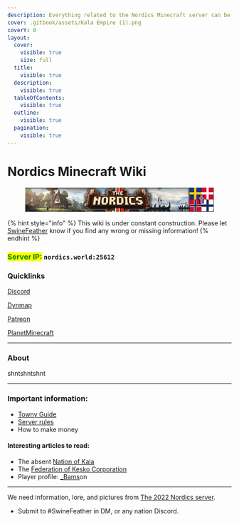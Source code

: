 ```yaml
---
description: Everything related to the Nordics Minecraft server can be found here!
cover: .gitbook/assets/Kala Empire (1).png
coverY: 0
layout:
  cover:
    visible: true
    size: full
  title:
    visible: true
  description:
    visible: true
  tableOfContents:
    visible: true
  outline:
    visible: true
  pagination:
    visible: true
---
```


# Nordics Minecraft Wiki

<figure><img src=".gitbook/assets/NU BannerFlags (1).png" alt=""><figcaption></figcaption></figure>

{% hint style="info" %}
This wiki is under constant construction. Please let [SwineFeather](rules-and-penalties/personnel-list/swinefeather.md) know if you find any wrong or missing information!
{% endhint %}

### &#x20;<mark style="color:green;">Server  IP:</mark> `nordics.world:25612`



### Quicklinks

[Discord](https://discord.gg/nordics)

[Dynmap](http://www.nordics.world:8123)

[Patreon](https://www.patreon.com/nordics)

[PlanetMinecraft](https://www.planetminecraft.com/server/nordics-minecraft-server/)

***

### About

shntshntshnt

***

### Important information:

* [Towny Guide](the-world/town-administration/towny-guide.md)
* [Server rules](new-players/server-rules.md)
* How to make money

#### Interesting articles to read:

* The absent [Nation of Kala](towny/nations/absent-nations/kala.md)
* The [Federation of Kesko Corporation](towny/nations/present-nations/kesko-corporation/)
* Player profile: [\_Bams](towny/towns/finland-region/garvia/garvian-residents/bamson.md)on

***

We need information, lore, and pictures from [The 2022 Nordics server](additional-guides-and-commands/the-2022-nordics-server/).

* Submit to #SwineFeather in DM, or any nation Discord.






